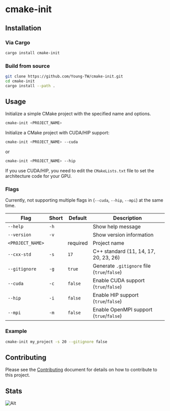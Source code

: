 # cmake-init

## Installation

### Via Cargo

```sh
cargo install cmake-init
```

### Build from source

```sh
git clone https://github.com/Young-TW/cmake-init.git
cd cmake-init
cargo install --path .
```

## Usage

Initialize a simple CMake project with the specified name and options.

```sh
cmake-init <PROJECT_NAME>
```

Initialize a CMake project with CUDA/HIP support:

```sh
cmake-init <PROJECT_NAME> --cuda
```

or

```sh
cmake-init <PROJECT_NAME> --hip
```

If you use CUDA/HIP, you need to edit the `CMakeLists.txt` file to set the architecture code for your GPU.

### Flags

Currently, not supporting multiple flags in (`--cuda`, `--hip`, `--mpi`) at the same time.

| Flag                | Short  | Default | Description                                         |
|---------------------|--------|---------|-----------------------------------------------------|
| `--help`            | `-h`   |         | Show help message                                   |
| `--version`         | `-v`   |         | Show version information                            |
| `<PROJECT_NAME>`    |        | required| Project name                                        |
| `--cxx-std`         | `-s`   | `17`    | C++ standard (11, 14, 17, 20, 23, 26)               |
| `--gitignore`       | `-g`   | `true`  | Generate `.gitignore` file (`true`/`false`)         |
| `--cuda`            | `-c`   | `false` | Enable CUDA support (`true`/`false`)                |
| `--hip`             | `-i`   | `false` | Enable HIP support (`true`/`false`)                 |
| `--mpi`             | `-m`   | `false` | Enable OpenMPI support (`true`/`false`)             |

### Example

```sh
cmake-init my_project -s 20 --gitignore false
```

## Contributing

Please see the [Contributing](./CONTRIBUTING.md) document for details on how to contribute to this project.

## Stats

![Alt](https://repobeats.axiom.co/api/embed/cb91f9d845328a1a35e7c4581ac98e14fd2bb352.svg "Repobeats analytics image")
